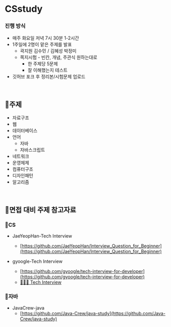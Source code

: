 # CSstudy

### 진행 방식

- 매주 화요일 저녁 7시 30분 1-2시간
- 1주일에 2명이 맡은 주제를 발표
    - 곽지원 김수민 / 김혜성 박정미
    - 쪽지시험 - 빈칸, 개념, 주관식 원하는대로
        - 한 주제당 5문제
        - 잘 이해했는지 테스트
- 깃허브 포크 후 정리본/시험문제 업로드


</br>

## 📌주제

- 자료구조
- 웹
- 데이터베이스
- 언어
    - 자바
    - 자바스크립트
- 네트워크
- 운영체제
- 컴퓨터구조
- 디자인패턴
- 알고리즘

</br>

## 📌면접 대비 주제 참고자료

### 🔰CS

- JaeYeopHan-Tech Interview
    - [https://github.com/JaeYeopHan/Interview_Question_for_Beginner](https://github.com/JaeYeopHan/Interview_Question_for_Beginner)

- gyoogle-Tech Interview 
    - [https://github.com/gyoogle/tech-interview-for-developer](https://github.com/gyoogle/tech-interview-for-developer)
    - [👨🏻‍💻 Tech Interview](https://gyoogle.dev/blog/)

### 🔰자바

- JavaCrew-java
    - [https://github.com/Java-Crew/java-study](https://github.com/Java-Crew/java-study)
